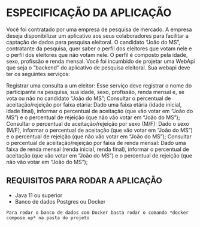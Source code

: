 # ESPECIFICAÇÃO DA APLICAÇÃO

Você foi contratado por uma empresa de pesquisa de mercado. A empresa deseja disponibilizar um aplicativo aos seus colaboradores para facilitar a captação de dados para pesquisa eleitoral. O candidato “João do MS”, contratante da pesquisa, quer saber o perfil dos eleitores que votam nele e o perfil dos eleitores que não votam nele. O perfil é composto pela idade, sexo, profissão e renda mensal. Você foi incumbido de projetar uma WebApi que seja o “backend” do aplicativo de pesquisa eleitoral. Sua webapi deve ter os seguintes serviços:

Registrar uma consulta a um eleitor: Esse serviço deve registrar o nome do participante na pesquisa, sua idade, sexo, profissão, renda mensal e, se vota ou não no candidato “João do MS”;
Consultar o percentual de aceitação/rejeição por faixa etária: Dado uma faixa etária (idade inicial, idade final), informar o percentual de aceitação (que vão votar em “João do MS”) e o percentual de rejeição (que não vão votar em “João do MS”);
Consultar o percentual de aceitação/rejeição por sexo (M/F): Dado o sexo (M/F), informar o percentual de aceitação (que vão votar em “João do MS”) e o percentual de rejeição (que não vão votar em “João do MS”);
Consultar o percentual de aceitação/rejeição por faixa de renda mensal: Dado uma faixa de renda mensal (renda inicial, renda final), informar o percentual de aceitação (que vão votar em “João do MS”) e o percentual de rejeição (que não vão votar em “João do MS”);

## REQUISITOS PARA RODAR A APLICAÇÃO

- Java 11 ou superior
- Banco de dados Postgres ou Docker

`Para rodar o banco de dados com Docker basta rodar o comando *docker compose up* na pasta do projeto`
